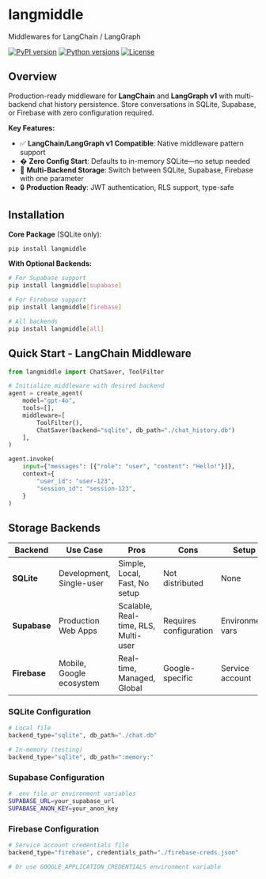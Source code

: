 # langmiddle

Middlewares for LangChain / LangGraph

[![PyPI version](https://badge.fury.io/py/langmiddle.svg)](https://badge.fury.io/py/langmiddle)
[![Python versions](https://img.shields.io/pypi/pyversions/langmiddle.svg)](https://pypi.org/project/langmiddle/)
[![License](https://img.shields.io/github/license/alpha-xone/langmiddle.svg)](https://github.com/alpha-xone/langmiddle/blob/main/LICENSE)

## Overview

Production-ready middleware for **LangChain** and **LangGraph v1** with multi-backend chat history persistence. Store conversations in SQLite, Supabase, or Firebase with zero configuration required.

**Key Features:**
- ✅ **LangChain/LangGraph v1 Compatible**: Native middleware pattern support
- � **Zero Config Start**: Defaults to in-memory SQLite—no setup needed
- 🔄 **Multi-Backend Storage**: Switch between SQLite, Supabase, Firebase with one parameter
- 🔒 **Production Ready**: JWT authentication, RLS support, type-safe

## Installation

**Core Package** (SQLite only):
```bash
pip install langmiddle
```

**With Optional Backends:**
```bash
# For Supabase support
pip install langmiddle[supabase]

# For Firebase support
pip install langmiddle[firebase]

# All backends
pip install langmiddle[all]
```

## Quick Start - LangChain Middleware

```python
from langmiddle import ChatSaver, ToolFilter

# Initialize middleware with desired backend
agent = create_agent(
    model="gpt-4o",
    tools=[],
    middleware=[
        ToolFilter(),
        ChatSaver(backend="sqlite", db_path="./chat_history.db")
    ],
)

agent.invoke(
    input={"messages": [{"role": "user", "content": "Hello!"}]},
    context={
        "user_id": "user-123",
        "session_id": "session-123",
    }
)
```

## Storage Backends

| Backend  | Use Case | Pros | Cons | Setup |
|----------|----------|------|------|-------|
| **SQLite** | Development, Single-user | Simple, Local, Fast, No setup | Not distributed | None |
| **Supabase** | Production Web Apps | Scalable, Real-time, RLS, Multi-user | Requires configuration | Environment vars |
| **Firebase** | Mobile, Google ecosystem | Real-time, Managed, Global | Google-specific | Service account |

### SQLite Configuration

```python
# Local file
backend_type="sqlite", db_path="./chat.db"

# In-memory (testing)
backend_type="sqlite", db_path=":memory:"
```

### Supabase Configuration

```bash
# .env file or environment variables
SUPABASE_URL=your_supabase_url
SUPABASE_ANON_KEY=your_anon_key
```

### Firebase Configuration

```python
# Service account credentials file
backend_type="firebase", credentials_path="./firebase-creds.json"

# Or use GOOGLE_APPLICATION_CREDENTIALS environment variable
```
